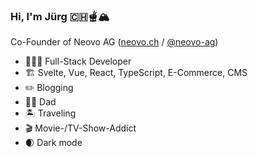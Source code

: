 ### Hi, I'm Jürg :switzerland::fondue:🏔️

Co-Founder of Neovo AG ([neovo.ch](https://neovo.ch) / [@neovo-ag](https://github.com/neovo-ag))

* 👨🏻‍💻 Full-Stack Developer
* 🏗️ Svelte, Vue, React, TypeScript, E-Commerce, CMS
* :pencil2: Blogging
* 👦🏻 Dad
* :desert_island: Traveling
* :clapper: Movie-/TV-Show-Addict
* :waxing_crescent_moon: Dark mode

<!--
**tschortsch/tschortsch** is a ✨ _special_ ✨ repository because its `README.md` (this file) appears on your GitHub profile.
-->
